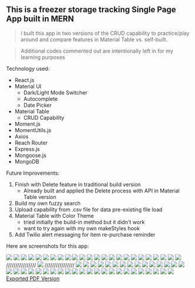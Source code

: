 ## This is a freezer storage tracking Single Page App built in MERN

> I built this app in two versions of the CRUD capability to practice/play around and compare features in Material Table vs. self-built.

> Additional codes commented out are intentionally left in for my learning purposes


Technology used:

- React.js
- Material UI
  - Dark/Light Mode Switcher
  - Autocomplete
  - Date Picker
- Material Table
  - CRUD Capability
- Moment.js
- MomentUtils.js
- Axios
- Reach Router
- Express.js
- Mongoose.js
- MongoDB

Future Improvements:

1. Finish with Delete feature in traditional build version
   - Already built and applied the Delete process with API in Material Table version
1. Build my own fuzzy search
1. Upload capability from .csv file for data pre-existing file load
1. Material Table with Color Theme
   - tried initially the build-in method but it didn't work
   - want to try again with my own makeStyles hook
1. Add Twilio alert messaging for item re-purchase reminder

Here are screenshots for this app:

![](Screenshots/Freeze-or-Spoil_01.png)
![](Screenshots/Freeze-or-Spoil_02.png)
![](Screenshots/Freeze-or-Spoil_03.png)
![](Screenshots/Freeze-or-Spoil_04.png)
![](Screenshots/Freeze-or-Spoil_05.png)
![](Screenshots/Freeze-or-Spoil_06.png)
![](Screenshots/Freeze-or-Spoil_07.png)
![](Screenshots/Freeze-or-Spoil_08.png)
![](Screenshots/Freeze-or-Spoil_09.png)
![](Screenshots/Freeze-or-Spoil_10.png)
![](Screenshots/Freeze-or-Spoil_11.png)
![](Screenshots/Freeze-or-Spoil_12.png)
![](Screenshots/Freeze-or-Spoil_13.png)
![](Screenshots/Freeze-or-Spoil_14.png)
![](Screenshots/Freeze-or-Spoil_15.png)
![](Screenshots/Freeze-or-Spoil_16.png)
![](Screenshots/Freeze-or-Spoil_17.png)
![](Screenshots/Freeze-or-Spoil_18.png)
![](Screenshots/Freeze-or-Spoil_19.png)
![](Screenshots/Freeze-or-Spoil_20.png)
![](Screenshots/Freeze-or-Spoil_21.png)
![](Screenshots/Freeze-or-Spoil_22.png)
![](Screenshots/Freeze-or-Spoil_23-62.png)
![](Screenshots/Freeze-or-Spoil_24-63.png)  ////////////////
![](Screenshots/Freeze-or-Spoil_25-63.png)  ////////////////
![](Screenshots/Freeze-or-Spoil_26.png)
![](Screenshots/Freeze-or-Spoil_27.png)
![](Screenshots/Freeze-or-Spoil_28.png)
![](Screenshots/Freeze-or-Spoil_29.png)
![](Screenshots/Freeze-or-Spoil_30.png)
![](Screenshots/Freeze-or-Spoil_31.png)
![](Screenshots/Freeze-or-Spoil_32.png)
![](Screenshots/Freeze-or-Spoil_33.png)
![](Screenshots/Freeze-or-Spoil_34.png)
![](Screenshots/Freeze-or-Spoil_35.png)
![](Screenshots/Freeze-or-Spoil_36.png)
![](Screenshots/Freeze-or-Spoil_37.png)
![](Screenshots/Freeze-or-Spoil_38.png)
![](Screenshots/Freeze-or-Spoil_39.png)
![](Screenshots/Freeze-or-Spoil_40.png)
![](Screenshots/Freeze-or-Spoil_41.png)
![](Screenshots/Freeze-or-Spoil_42.png)
![](Screenshots/Freeze-or-Spoil_43.png)
![](Screenshots/Freeze-or-Spoil_44.png)
![](Screenshots/Freeze-or-Spoil_45.png)
![](Screenshots/Freeze-or-Spoil_46.png)
![](Screenshots/Freeze-or-Spoil_47.png)
![](Screenshots/Freeze-or-Spoil_48.png)
![](Screenshots/Freeze-or-Spoil_49.png)
![](Screenshots/Freeze-or-Spoil_50.png)
![](Screenshots/Freeze-or-Spoil_51.png)
![](Screenshots/Freeze-or-Spoil_52.png)
![](Screenshots/Freeze-or-Spoil_53.png)
![](Screenshots/Freeze-or-Spoil_54.png)
![](Screenshots/Freeze-or-Spoil_55.png)
![](Screenshots/Freeze-or-Spoil_56.png)
![](Screenshots/Freeze-or-Spoil_57.png)
![](Screenshots/Freeze-or-Spoil_58.png)
![](Screenshots/Freeze-or-Spoil_59.png)
![](Screenshots/Freeze-or-Spoil_60.png)
![](Screenshots/Freeze-or-Spoil_61.png)
![](Screenshots/Freeze-or-Spoil_62.png)
![](Screenshots/Freeze-or-Spoil_63.png)
[Exported PDF Version](Screenshots/Freeze-or-Spoil_64_FreezerStorageUpdateWithMaterialTable.pdf)
<!-- [Exported_PDF_Version](./Screenshots/Freeze-or-Spoil_64_FreezerStorageUpdateWithMaterialTable.pdf) this relative link also works -->

